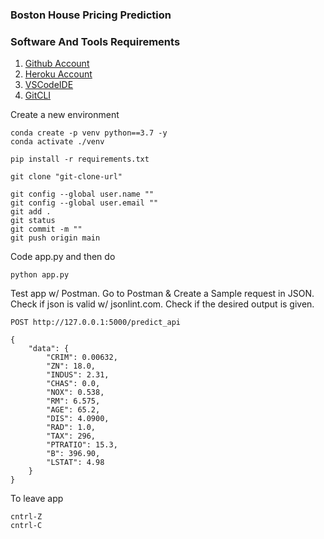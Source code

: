 ### Boston House Pricing Prediction

### Software And Tools Requirements

1. [Github Account](https://github.com)
2. [Heroku Account](https://heroku.com)
3. [VSCodeIDE](https://code.visualstudio.com)
4. [GitCLI](https://git-scm.com/book/en/v2/Getting-Started-The-Command-Line)

Create a new environment

```
conda create -p venv python==3.7 -y
conda activate ./venv 
```

```
pip install -r requirements.txt
```
```
git clone "git-clone-url"
```

```
git config --global user.name ""
git config --global user.email ""
git add .
git status
git commit -m ""
git push origin main

```

Code app.py and then do
```
python app.py
```

Test app w/ Postman.
Go to Postman & Create a Sample request in JSON.
Check if json is valid w/ jsonlint.com.
Check if the desired output is given.
```
POST http://127.0.0.1:5000/predict_api

{
    "data": {
        "CRIM": 0.00632,
        "ZN": 18.0,
        "INDUS": 2.31,
        "CHAS": 0.0,
        "NOX": 0.538,
        "RM": 6.575,
        "AGE": 65.2,
        "DIS": 4.0900,
        "RAD": 1.0,
        "TAX": 296,
        "PTRATIO": 15.3,
        "B": 396.90,
        "LSTAT": 4.98
    }
}

```

To leave app
```
cntrl-Z
cntrl-C
```
